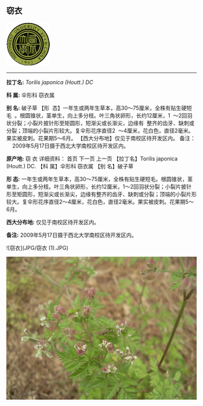 ## 窃衣

![西北大学校园网络植物志](JPG/nwu.gif)

---

**拉丁名:**  _Torilis japonica (Houtt.) DC_

**科 属:** 伞形科 窃衣属

**别 名:** 破子草
【形  态】一年生或两年生草本，高30～75厘米，全株有贴生硬短毛
 。根圆锥状，茎单生，向上多分枝。叶三角状卵形，长约12厘米，1
 ～2回羽状分裂；小裂片披针形至矩圆形，短渐尖或长渐尖，边缘有
 整齐的齿牙、缺刺或分裂；顶端的小裂片形较大。复伞形花序直径2
 ～4厘米，花白色，直径2毫米。果实被皮刺。花果期5～6月。
【西大分布地】仅见于南校区待开发区内。
备注：
    2009年5月17日摄于西北大学南校区待开发区内。

**原产地:** 窃 衣
详细资料： 首页 下一页 上一页
【拉丁名】Torilis japonica (Houtt.) DC.
【科 属】伞形科 窃衣属
【别 名】破子草

**形  态:** 一年生或两年生草本，高30～75厘米，全株有贴生硬短毛。根圆锥状，茎单生，向上多分枝。叶三角状卵形，长约12厘米，1～2回羽状分裂；小裂片披针形至矩圆形，短渐尖或长渐尖，边缘有整齐的齿牙、缺刺或分裂；顶端的小裂片形较大。复伞形花序直径2～4厘米，花白色，直径2毫米。果实被皮刺。花果期5～6月。

**西大分布地:** 仅见于南校区待开发区内。

**备注:** 2009年5月17日摄于西北大学南校区待开发区内。

![窃衣](JPG/窃衣 (1).JPG) 

![窃衣](JPG/窃衣.JPG) 

